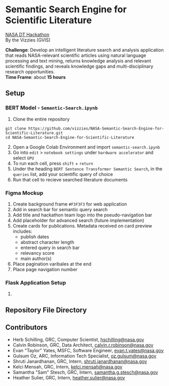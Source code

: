 # Semantic Search Engine for Scientific Literature
[NASA DT Hackathon](https://dthack.spaceappschallenge.org)  
By the Vizzies (GVIS)

**Challenge**: Develop an intelligent literature search and analysis application that reads NASA-relevant scientific articles using natural language processing and text mining, returns knowledge analysis and relevant scientific findings, and reveals knowledge gaps and multi-disciplinary research opportunities.  
**Time Frame**: about **15 hours**

## Setup
### BERT Model - `Semantic-Search.ipynb`
1. Clone the entire repository
``` 
git clone https://github.com/vizzies/NASA-Semantic-Search-Engine-for-Scientific-Literature.git
cd NASA-Semantic-Search-Engine-for-Scientific-Literature
```
2. Open a Google Colab Environment and import `semantic-search.ipynb`
3. Go into `edit` > `notebook settings` under `hardware accelerator` and select `GPU`
4. To run each cell, press `shift` + `return`
5. Under the heading `BERT Sentence Transformer Semantic Search`, in the `queries` list, add your scientific query of choice
6. Run that cell to recieve searched literature documents

### Figma Mockup
1. Create background frame `#F3F3F3` for web application
2. Add in search bar for semantic query search
3. Add title and hackathon team logo into the pseudo-navigation bar
4. Add placeholder for advanced search (future implementation)
5. Create cards for publications. Metadata received on card preview includes:
    * publish dates
    * abstract character length
    * entered query in search bar
    * relevancy score
    * main author(s)
6. Place pagination varibales at the end
7. Place page navigation number

### Flask Application Setup
1.


## Repository File Directory

## Contributors

* Herb Schilling, GRC, Computer Scientist, [hschilling@nasa.gov](hschilling@nasa.gov)
* Calvin Robinson, GRC, Data Architect, [calvin.r.robinson@nasa.gov](calvin.r.robinson@nasa.gov)
* Evan "Taylor" Yates, MSFC, Software Engineer, [evan.t.yates@nasa.gov](evan.t.yates@nasa.gov)
* Gulsum Oz, ARC, Information Tech Specialist, [oz.gulsum@nasa.gov](oz.gulsum@nasa.gov)
* Shruti Janardhanan, GRC, Intern, [shruti.janardhanan@nasa.gov](shruti.janardhanan@nasa.gov)
* Kelci Mensah, GRC, Intern, [kelci.mensah@nasa.gov](kelci.mensah@nasa.gov)
* Samantha "Sam" Stesch, GRC, Intern, [samantha.g.stesch@nasa.gov](samantha.g.stesch@nasa.gov)
* Heather Sulier, GRC, Intern, [heather.sulier@nasa.gov](heather.sulier@nasa.gov)
